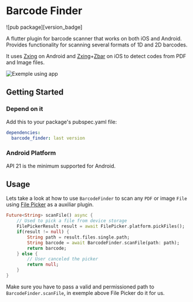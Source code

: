 # Barcode Finder

![pub package][version_badge]

A flutter plugin for barcode scanner that works on both iOS and Android. Provides functionality for scanning several formats of 1D and 2D barcodes.

It uses [Zxing](https://github.com/zxing/zxing) on Android and [Zxing](https://github.com/zxing/zxing)+[Zbar](https://github.com/ZBar/ZBar) on iOS to detect codes from PDF and Image files.

![Exemple using app](https://github.com/PopcodeMobile/barcode-finder/blob/feature/scan-file/example/barcodefinder.gif)

## Getting Started

###  Depend on it

Add this to your package's pubspec.yaml file:
```yaml
dependencies:
  barcode_finder: last version
```
### Android Platform

API 21 is the minimum supported for Android.

## Usage

Lets take a look at how to use `BarcodeFinder` to scan any `PDF` or image `File` using [File Picker](https://pub.dev/packages/file_picker) as a auxiliar plugin.

```dart
Future<String> scanFile() async {
    // Used to pick a file from device storage
    FilePickerResult result = await FilePicker.platform.pickFiles();
    if(result != null) {
        String path = result.files.single.path;
        String barcode = await BarcodeFinder.scanFile(path: path);
        return barcode;
    } else {
        // User canceled the picker
        return null;
    }
}
```

Make sure you have to pass a valid and permissioned path to `BarcodeFinder.scanFile`, in exemple above File Picker do it for us.
